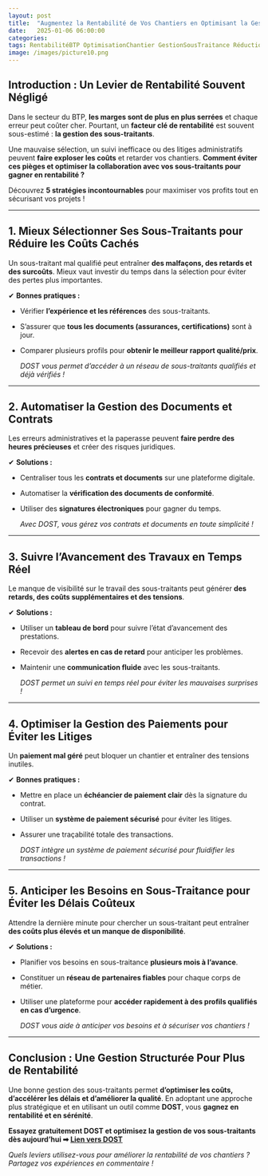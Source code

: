 ```yaml
---
layout: post
title:  "Augmentez la Rentabilité de Vos Chantiers en Optimisant la Gestion des Sous-Traitants!"
date:   2025-01-06 06:00:00
categories: 
tags: RentabilitéBTP OptimisationChantier GestionSousTraitance RéductionCoûts
image: /images/picture10.png
---
```

##   Introduction : Un Levier de Rentabilité Souvent Négligé
Dans le secteur du BTP, **les marges sont de plus en plus serrées** et chaque erreur peut coûter cher. Pourtant, un **facteur clé de rentabilité** est souvent sous-estimé : **la gestion des sous-traitants**.

Une mauvaise sélection, un suivi inefficace ou des litiges administratifs peuvent **faire exploser les coûts** et retarder vos chantiers. **Comment éviter ces pièges et optimiser la collaboration avec vos sous-traitants pour gagner en rentabilité ?**

Découvrez **5 stratégies incontournables** pour maximiser vos profits tout en sécurisant vos projets !

---

##   1. Mieux Sélectionner Ses Sous-Traitants pour Réduire les Coûts Cachés

Un sous-traitant mal qualifié peut entraîner **des malfaçons, des retards et des surcoûts**. Mieux vaut investir du temps dans la sélection pour éviter des pertes plus importantes.

 ✔ **Bonnes pratiques :**
- Vérifier **l’expérience et les références** des sous-traitants.
- S’assurer que **tous les documents (assurances, certifications)** sont à jour.
- Comparer plusieurs profils pour **obtenir le meilleur rapport qualité/prix**.

  *DOST vous permet d’accéder à un réseau de sous-traitants qualifiés et déjà vérifiés !*

---

##   2. Automatiser la Gestion des Documents et Contrats

Les erreurs administratives et la paperasse peuvent **faire perdre des heures précieuses** et créer des risques juridiques.

 ✔ **Solutions :**
- Centraliser tous les **contrats et documents** sur une plateforme digitale.
- Automatiser la **vérification des documents de conformité**.
- Utiliser des **signatures électroniques** pour gagner du temps.

  *Avec DOST, vous gérez vos contrats et documents en toute simplicité !*

---

##  3. Suivre l’Avancement des Travaux en Temps Réel

Le manque de visibilité sur le travail des sous-traitants peut générer **des retards, des coûts supplémentaires et des tensions**.

 ✔ **Solutions :**
- Utiliser un **tableau de bord** pour suivre l’état d’avancement des prestations.
- Recevoir des **alertes en cas de retard** pour anticiper les problèmes.
- Maintenir une **communication fluide** avec les sous-traitants.

  *DOST permet un suivi en temps réel pour éviter les mauvaises surprises !*

---

##   4. Optimiser la Gestion des Paiements pour Éviter les Litiges

Un **paiement mal géré** peut bloquer un chantier et entraîner des tensions inutiles.

 ✔ **Bonnes pratiques :**
- Mettre en place un **échéancier de paiement clair** dès la signature du contrat.
- Utiliser un **système de paiement sécurisé** pour éviter les litiges.
- Assurer une traçabilité totale des transactions.

  *DOST intègre un système de paiement sécurisé pour fluidifier les transactions !*

---

##   5. Anticiper les Besoins en Sous-Traitance pour Éviter les Délais Coûteux

Attendre la dernière minute pour chercher un sous-traitant peut entraîner **des coûts plus élevés et un manque de disponibilité**.

 ✔ **Solutions :**
- Planifier vos besoins en sous-traitance **plusieurs mois à l’avance**.
- Constituer un **réseau de partenaires fiables** pour chaque corps de métier.
- Utiliser une plateforme pour **accéder rapidement à des profils qualifiés en cas d’urgence**.

  *DOST vous aide à anticiper vos besoins et à sécuriser vos chantiers !*

---

##   Conclusion : Une Gestion Structurée Pour Plus de Rentabilité

Une bonne gestion des sous-traitants permet **d’optimiser les coûts, d’accélérer les délais et d’améliorer la qualité**. En adoptant une approche plus stratégique et en utilisant un outil comme **DOST**, vous **gagnez en rentabilité et en sérénité**.

  **Essayez gratuitement DOST et optimisez la gestion de vos sous-traitants dès aujourd’hui ➡ [Lien vers DOST]**

  *Quels leviers utilisez-vous pour améliorer la rentabilité de vos chantiers ? Partagez vos expériences en commentaire !*

[Lien vers DOST]: https://www.dost.pro/
